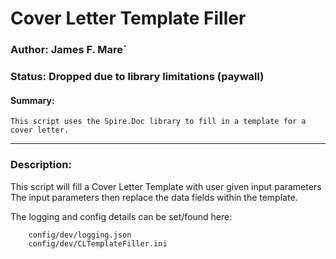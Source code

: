 # Cover Letter Template Filler

### Author: James F. Mare`
### Status: Dropped due to library limitations (paywall)

#### Summary: 
    This script uses the Spire.Doc library to fill in a template for a cover letter.

---

### Description:
This script will fill a Cover Letter Template with user given input parameters
The input parameters then replace the data fields within the template.

The logging and config details can be set/found here:

        config/dev/logging.json
        config/dev/CLTemplateFiller.ini
